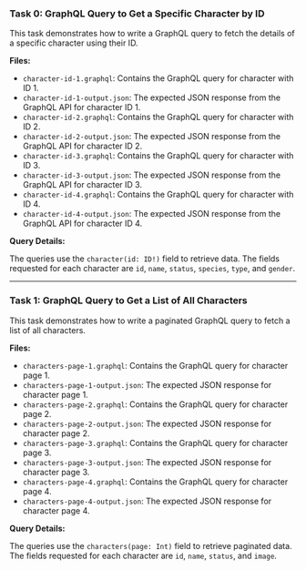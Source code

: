 ### Task 0: GraphQL Query to Get a Specific Character by ID

This task demonstrates how to write a GraphQL query to fetch the details of a specific character using their ID.

**Files:**

- `character-id-1.graphql`: Contains the GraphQL query for character with ID 1.
- `character-id-1-output.json`: The expected JSON response from the GraphQL API for character ID 1.
- `character-id-2.graphql`: Contains the GraphQL query for character with ID 2.
- `character-id-2-output.json`: The expected JSON response from the GraphQL API for character ID 2.
- `character-id-3.graphql`: Contains the GraphQL query for character with ID 3.
- `character-id-3-output.json`: The expected JSON response from the GraphQL API for character ID 3.
- `character-id-4.graphql`: Contains the GraphQL query for character with ID 4.
- `character-id-4-output.json`: The expected JSON response from the GraphQL API for character ID 4.

**Query Details:**

The queries use the `character(id: ID!)` field to retrieve data. The fields requested for each character are `id`, `name`, `status`, `species`, `type`, and `gender`.

---

### Task 1: GraphQL Query to Get a List of All Characters

This task demonstrates how to write a paginated GraphQL query to fetch a list of all characters.

**Files:**

- `characters-page-1.graphql`: Contains the GraphQL query for character page 1.
- `characters-page-1-output.json`: The expected JSON response for character page 1.
- `characters-page-2.graphql`: Contains the GraphQL query for character page 2.
- `characters-page-2-output.json`: The expected JSON response for character page 2.
- `characters-page-3.graphql`: Contains the GraphQL query for character page 3.
- `characters-page-3-output.json`: The expected JSON response for character page 3.
- `characters-page-4.graphql`: Contains the GraphQL query for character page 4.
- `characters-page-4-output.json`: The expected JSON response for character page 4.

**Query Details:**

The queries use the `characters(page: Int)` field to retrieve paginated data. The fields requested for each character are `id`, `name`, `status`, and `image`.